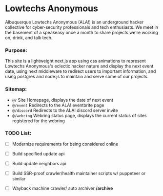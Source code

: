 # Lowtechs Anonymous

Albuquerque Lowtechs Anonymous (ALA!) is an underground hacker collective for cyber-security professionals and tech enthusiasts. We meet in the basement of a speakeasy once a month to share projects we're working on, drink, and talk tech. 

### Purpose:

This site is a lightweight next.js app using css animations to represent Lowtechs Anonymous's eclectic hacker nature and display the next event date, using next middleware to redirect users to important information, and using postgres and node.js to maintain and serve some of our projects.

### Sitemap: 

- `@/` Site Homepage, displays the date of next event
- `@/event` Redirects to the ALA! eventbrite page
- `@/discord` Redirects to the ALA! discord server invite
- `@/webring` Webring status page, displays the current status of sites registered for the webring


### TODO List: 
- [ ] Modernize requirements for being considered online
- [ ] Build specified update api
- [ ] Build update neighbors api
- [ ] Build SSR-proof crawler/health maintainer scripts w/ puppeteer or similar
- [ ] Wayback machine crawler/ auto archiver **/archive**

